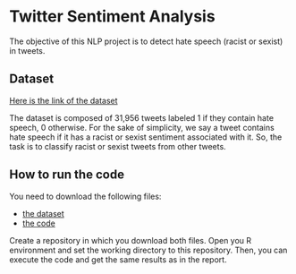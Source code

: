 Twitter Sentiment Analysis
===================================

The objective of this NLP project is to detect hate speech (racist or sexist) in tweets.

## Dataset

[Here is the link of the dataset](https://www.kaggle.com/arkhoshghalb/twitter-sentiment-analysis-hatred-speech?select=train.csv) 

The dataset is composed of 31,956 tweets labeled 1 if they contain hate speech, 0 otherwise. For the sake of simplicity, we say a tweet contains hate speech if it has a racist or sexist sentiment associated with it. So, the task is to classify racist or sexist tweets from other tweets.

## How to run the code

You need to download the following files:
* [the dataset](https://github.com/emiliebsl/sentiment_analysis/blob/main/tweets.csv)
* [the code](https://github.com/emiliebsl/sentiment_analysis/blob/main/SentimentAnalysis.R)

Create a repository in which you download both files. Open you R environment and set the working directory to this repository.
Then, you can execute the code and get the same results as in the report.
